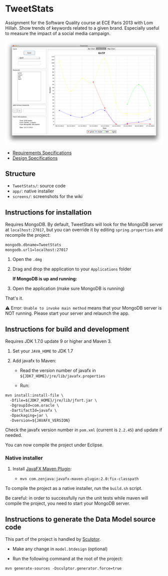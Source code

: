 # TweetStats

Assignment for the Software Quality course at ECE Paris 2013 with Lom Hillah. Show trends of keywords related to a given brand. Especially useful to measure the impact of a social media campaign.

![screenshot](screens/demo.png)

- [Requirements Specifications](https://github.com/thibaultCha/TweetStats/wiki/Requirements-Specifications)
- [Design Specifications]()

## Structure

- `TweetStats/`: source code
- `app/`: native installer
- `screens/`: screenshots for the wiki

## Instructions for installation

Requires MongoDB. By default, TweetStats will look for the MongoDB server at `localhost:27017`, but you can override it by editing `spring.properties` and recompile the project:

```
mongodb.dbname=TweetStats
mongodb.url1=localhost:27017
```

1. Open the `.dmg`
2. Drag and drop the application to your `Applications` folder

    **If MongoDB is up and running:**

3. Open the application (make sure MongoDB is running)

That's it.

:warning: Error: `Unable to invoke main method` means that your MongoDB server is NOT running. Please start your server and relaunch the app.

## Instructions for build and development

Requires JDK 1.7.0 update 9 or higher and Maven 3.

1. Set your `JAVA_HOME` to JDK 1.7
2. Add javafx to Maven:

    - Read the version number of javafx in `${JDK7_HOME}/jre/lib/javafx.properties`

    - Run:

```
mvn install:install-file \
  -Dfile=${JDK7_HOME}/jre/lib/jfxrt.jar \
  -DgroupId=com.oracle \
  -DartifactId=javafx \
  -Dpackaging=jar \
  -Dversion=${JAVAFX_VERSION}
```
    
   Check the javafx version number in `pom.xml` (current is `2.2.45`) and update if needed.
    
You can now compile the project under Eclipse.

### Native installer

1. Install [JavaFX Maven Plugin](http://zenjava.com/javafx/maven/):

    - `mvn com.zenjava:javafx-maven-plugin:2.0:fix-classpath`

To compile the project as a native installer, run the `build.sh` script.

Be careful: in order to successfully run the unit tests while maven will compile the project, you need to start your MongoDB server.

## Instructions to generate the Data Model source code

This part of the project is handled by [Sculptor](sculptorgenerator.org).

- Make any change in `model.btdesign` (optional)

- Run the following command at the root of the project:

```
mvn generate-sources -Dsculptor.generator.force=true
```


